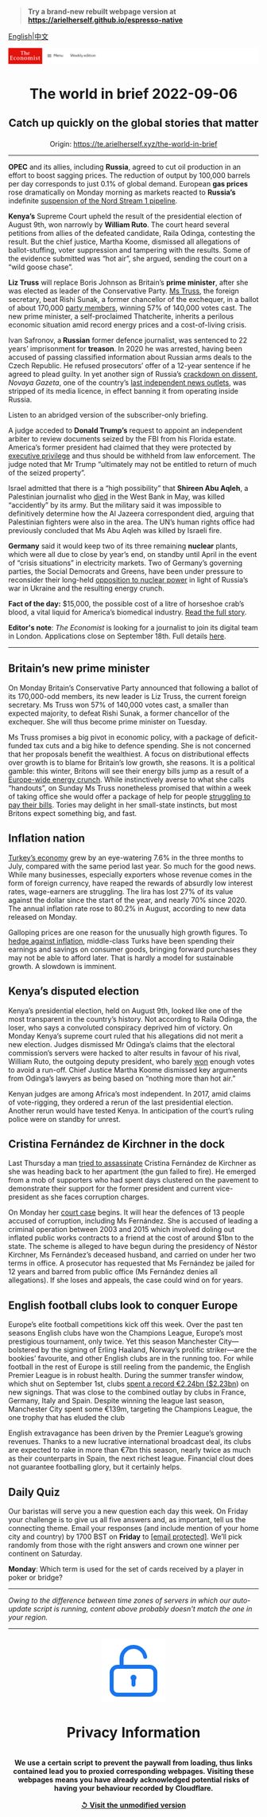 > **Try a brand-new rebuilt webpage version at https://arielherself.github.io/espresso-native**

[English](https://github.com/arielherself/espresso/blob/main/README.md)|[中文](https://github-com.translate.goog/arielherself/espresso/blob/main/README.md?_x_tr_sl=en&_x_tr_tl=zh-CN&_x_tr_hl=zh-CN&_x_tr_pto=wapp)



![The Economist](menubar.png)

# <p align="center">The world in brief 2022-09-06</p>

## <p align="center">Catch up quickly on the global stories that matter</p>

<p align="center">Origin: <a href="https://te.arielherself.xyz/the-world-in-brief">https://te.arielherself.xyz/the-world-in-brief</a><hr>

<strong>OPEC</strong> and its allies, including <strong>Russia</strong>, agreed to cut oil production in an effort to boost sagging prices. The reduction of output by 100,000 barrels per day corresponds to just 0.1% of global demand. European <strong>gas prices</strong> rose dramatically on Monday morning as markets reacted to <strong>Russia’s </strong>indefinite [suspension of the Nord Stream 1 pipeline](https://te.arielherself.xyz/finance-and-economics/2022/08/31/europe-is-heading-for-recession-how-bad-will-it-be).

<strong>Kenya’s</strong> Supreme Court upheld the result of the presidential election of August 9th, won narrowly by <strong>William Ruto</strong>. The court heard several petitions from allies of the defeated candidate, Raila Odinga, contesting the result. But the chief justice, Martha Koome, dismissed all allegations of ballot-stuffing, voter suppression and tampering with the results. Some of the evidence submitted was “hot air”, she argued, sending the court on a “wild goose chase”.

<strong>Liz Truss</strong> will replace Boris Johnson as Britain’s <strong>prime minister</strong>, after she was elected as leader of the Conservative Party. [Ms Truss](https://te.arielherself.xyz/britain/2022/09/05/what-kind-of-prime-minister-will-liz-truss-be), the foreign secretary, beat Rishi Sunak, a former chancellor of the exchequer, in a ballot of about 170,000 [party members](https://te.arielherself.xyz/graphic-detail/2022/07/26/britains-tories-are-overwhelmingly-male-pale-and-stale), winning 57% of 140,000 votes cast. The new prime minister, a self-proclaimed Thatcherite, inherits a perilous economic situation amid record energy prices and a cost-of-living crisis.

Ivan Safronov, a<strong> Russian</strong> former defence journalist, was sentenced to 22 years’ imprisonment for <strong>treason</strong>. In 2020 he was arrested, having been accused of passing classified information about Russian arms deals to the Czech Republic. He refused prosecutors’ offer of a 12-year sentence if he agreed to plead guilty. In yet another sign of Russia’s [crackdown on dissent](https://te.arielherself.xyz/briefing/2022/07/28/vladimir-putin-is-in-thrall-to-a-distinctive-brand-of-russian-fascism), <em>Novaya Gazeta</em>, one of the country’s [last independent news outlets](https://te.arielherself.xyz/international/2021/10/16/a-russian-editor-says-he-won-the-nobel-because-his-slain-colleagues-could-not), was stripped of its media licence, in effect banning it from operating inside Russia.

Listen to an abridged version of the subscriber-only briefing.

A judge acceded to <strong>Donald Trump’s</strong> request to appoint an independent arbiter to review documents seized by the FBI from his Florida estate. America’s former president had claimed that they were protected by [executive privilege](https://te.arielherself.xyz/the-economist-explains/2022/08/31/what-is-executive-privilege) and thus should be withheld from law enforcement. The judge noted that Mr Trump “ultimately may not be entitled to return of much of the seized property”.

Israel admitted that there is a “high possibility” that <strong>Shireen Abu Aqleh</strong>, a Palestinian journalist who [died](https://te.arielherself.xyz/middle-east-and-africa/2022/05/14/shireen-abu-aqleh-was-killed-covering-an-israeli-raid) in the West Bank in May, was killed “accidently” by its army. But the military said it was impossible to definitively determine how the Al Jazeera correspondent died, arguing that Palestinian fighters were also in the area. The UN’s human rights office had previously concluded that Ms Abu Aqleh was killed by Israeli fire.

<strong>Germany</strong> said it would keep two of its three remaining <strong>nuclear</strong> plants, which were all due to close by year’s end, on standby until April in the event of “crisis situations” in electricity markets. Two of Germany’s governing parties, the Social Democrats and Greens, have been under pressure to reconsider their long-held [opposition to nuclear power](https://te.arielherself.xyz/europe/2022/01/08/why-germans-remain-so-jittery-about-nuclear-power) in light of Russia’s war in Ukraine and the resulting energy crunch.

<strong>Fact of the day:</strong> $15,000, the possible cost of a litre of horseshoe crab’s blood, a vital liquid for America’s biomedical industry. [Read the full story](https://te.arielherself.xyz/united-states/2022/09/01/in-america-crab-blood-remains-vital-for-drug-and-vaccine-making).

<strong>Editor&#x27;s note</strong>: <em>The Economist </em>is looking for a journalist to join its digital team in London. Applications close on September 18th. Full details [here](https://te.arielherself.xyz/news/2022/08/18/were-hiring-a-journalist-to-work-on-our-news-desk).

----------

## Britain’s new prime minister

On Monday Britain’s Conservative Party announced that following a ballot of its 170,000-odd members, its new leader is Liz Truss, the current foreign secretary. Ms Truss won 57% of 140,000 votes cast, a smaller than expected majority, to defeat Rishi Sunak, a former chancellor of the exchequer. She will thus become prime minister on Tuesday.

Ms Truss promises a big pivot in economic policy, with a package of deficit-funded tax cuts and a big hike to defence spending. She is not concerned that her proposals benefit the wealthiest. A focus on distributional effects over growth is to blame for Britain’s low growth, she reasons. It is a political gamble: this winter, Britons will see their energy bills jump as a result of a [Europe-wide energy crunch](https://te.arielherself.xyz/leaders/2022/09/01/how-to-prevent-europes-energy-crunch-spiralling-into-an-economic-crisis). While instinctively averse to what she calls “handouts”, on Sunday Ms Truss nonetheless promised that within a week of taking office she would offer a package of help for people [struggling to pay their bills](https://te.arielherself.xyz/britain/2022/08/26/energy-bills-in-britain-are-soaring). Tories may delight in her small-state instincts, but most Britons expect something big, and fast.

## Inflation nation

[Turkey’s economy](https://te.arielherself.xyz/briefing/2022/07/21/how-has-turkeys-economy-kept-growing-despite-raging-inflation) grew by an eye-watering 7.6% in the three months to July, compared with the same period last year. So much for the good news. While many businesses, especially exporters whose revenue comes in the form of foreign currency, have reaped the rewards of absurdly low interest rates, wage-earners are struggling. The lira has lost 27% of its value against the dollar since the start of the year, and nearly 70% since 2020. The annual inflation rate rose to 80.2% in August, according to new data released on Monday.

Galloping prices are one reason for the unusually high growth figures. To [hedge against inflation](https://te.arielherself.xyz/briefing/2022/07/21/how-has-turkeys-economy-kept-growing-despite-raging-inflation), middle-class Turks have been spending their earnings and savings on consumer goods, bringing forward purchases they may not be able to afford later. That is hardly a model for sustainable growth. A slowdown is imminent. 

## Kenya’s disputed election

Kenya’s presidential election, held on August 9th, looked like one of the most transparent in the country’s history. Not according to Raila Odinga, the loser, who says a convoluted conspiracy deprived him of victory. On Monday Kenya’s supreme court ruled that his allegations did not merit a new election. Judges dismissed Mr Odinga’s claims that the electoral commission’s servers were hacked to alter results in favour of his rival, William Ruto, the outgoing deputy president, who barely [won](https://te.arielherself.xyz/middle-east-and-africa/2022/08/18/william-ruto-is-declared-kenyas-next-president) enough votes to avoid a run-off. Chief Justice Martha Koome dismissed key arguments from Odinga’s lawyers as being based on “nothing more than hot air.”

Kenyan judges are among Africa’s most independent. In 2017, amid claims of vote-rigging, they ordered a rerun of the last presidential election. Another rerun would have tested Kenya. In anticipation of the court’s ruling police were on standby for unrest.

## Cristina Fernández de Kirchner in the dock

Last Thursday a man [tried to assassinate](https://te.arielherself.xyz/the-americas/2022/09/02/cristina-fernandez-argentinas-vice-president-is-attacked) Cristina Fernández de Kirchner as she was heading back to her apartment (the gun failed to fire). He emerged from a mob of supporters who had spent days clustered on the pavement to demonstrate their support for the former president and current vice-president as she faces corruption charges.

On Monday her [court case](https://te.arielherself.xyz/the-americas/2022/08/25/argentinas-vice-president-could-face-12-years-in-prison) begins. It will hear the defences of 13 people accused of corruption, including Ms Fernández. She is accused of leading a criminal operation between 2003 and 2015 which involved doling out inflated public works contracts to a friend at the cost of around $1bn to the state. The scheme is alleged to have begun during the presidency of Néstor Kirchner, Ms Fernández’s deceased husband, and carried on under her two terms in office. A prosecutor has requested that Ms Fernández be jailed for 12 years and barred from public office (Ms Fernández denies all allegations). If she loses and appeals, the case could wind on for years.

## English football clubs look to conquer Europe

Europe’s elite football competitions kick off this week. Over the past ten seasons English clubs have won the Champions League, Europe’s most prestigious tournament, only twice. Yet this season Manchester City—bolstered by the signing of Erling Haaland, Norway’s prolific striker—are the bookies’ favourite, and other English clubs are in the running too. For while football in the rest of Europe is still reeling from the pandemic, the English Premier League is in robust health. During the summer transfer window, which shut on September 1st, clubs [spent a record €2.24bn ($2.23bn](https://te.arielherself.xyz/graphic-detail/2022/09/02/footballs-transfer-window-shows-the-premier-leagues-growing-clout)) on new signings. That was close to the combined outlay by clubs in France, Germany, Italy and Spain. Despite winning the league last season, Manchester City spent some €139m, targeting the Champions League, the one trophy that has eluded the club

English extravagance has been driven by the Premier League’s growing revenues. Thanks to a new lucrative international broadcast deal, its clubs are expected to rake in more than €7bn this season, nearly twice as much as their counterparts in Spain, the next richest league. Financial clout does not guarantee footballing glory, but it certainly helps. 

## Daily Quiz

Our baristas will serve you a new question each day this week. On Friday your challenge is to give us all five answers and, as important, tell us the connecting theme. Email your responses (and include mention of your home city and country) by 1700 BST on <strong>Friday</strong> to [<span class="__cf_email__" data-cfemail="8cddf9e5f6c9fffcfee9ffffe3cce9efe3e2e3e1e5fff8a2efe3e1">[email&#160;protected]</span>](https://mail.google.com/mail/?view=cm&amp;fs=1&amp;tf=1&amp;to=QuizEspresso@te.arielherself.xyz). We’ll pick randomly from those with the right answers and crown one winner per continent on Saturday.

<strong>Monday</strong>: Which term is used for the set of cards received by a player in poker or bridge?

----------

*Owing to the difference between time zones of servers in which our auto-update script is running, content above probably doesn't match the one in your region.*

|<br><div align="center"><img src="unlock.png" /><h1>Privacy Information</h1></div></br>We use a certain script to prevent the paywall from loading, thus links contained lead you to proxied corresponding webpages. Visiting these webpages means you have already acknowledged potential risks of having your behaviour recorded by Cloudflare.<br><br>[&#x21BA; Visit the unmodified version](README.raw.md)<br><br>|
|-----|
